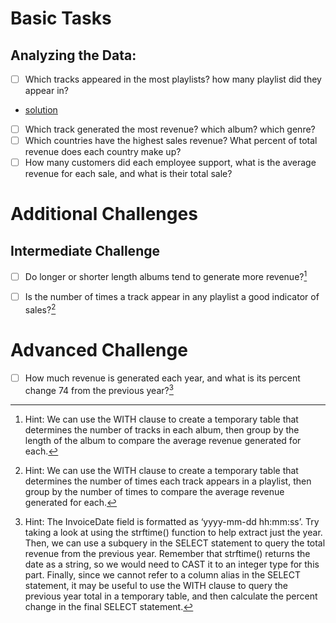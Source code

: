 # Basic Tasks

## Analyzing the Data:

- [ ] Which tracks appeared in the most playlists? how many playlist did they appear in?
- [solution](/solutions/task-01.csv)
- [ ] Which track generated the most revenue? which album? which genre?
- [ ] Which countries have the highest sales revenue? What percent of total revenue does each country make up?
- [ ] How many customers did each employee support, what is the average revenue for each sale, and what is their total sale?

# Additional Challenges

## Intermediate Challenge

- [ ] Do longer or shorter length albums tend to generate more revenue?[^1]
[^1]: Hint: We can use the WITH clause to create a temporary table that determines the number of tracks in each album, then group by the length of the album to compare the average revenue generated for each.
- [ ] Is the number of times a track appear in any playlist a good indicator of sales?[^2]
[^2]: Hint: We can use the WITH clause to create a temporary table that determines the number of times each track appears in a playlist, then group by the number of times to compare the average revenue generated for each.

# Advanced Challenge

- [ ] How much revenue is generated each year, and what is its percent change 74 from the previous year?[^3]
[^3]: Hint: The InvoiceDate field is formatted as ‘yyyy-mm-dd hh:mm:ss’. Try taking a look at using the strftime() function to help extract just the year. Then, we can use a subquery in the SELECT statement to query the total revenue from the previous year. Remember that strftime() returns the date as a string, so we would need to CAST it to an integer type for this part. Finally, since we cannot refer to a column alias in the SELECT statement, it may be useful to use the WITH clause to query the previous year total in a temporary table, and then calculate the percent change in the final SELECT statement.
